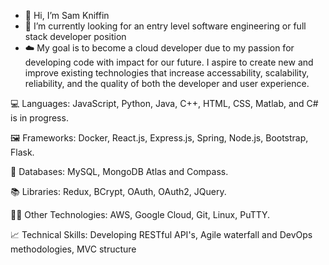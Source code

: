 - 👋 Hi, I’m Sam Kniffin
- 🌱 I’m currently looking for an entry level software engineering or full stack developer position
- ☁️ My goal is to become a cloud developer due to my passion for developing code with impact for our future. I aspire to create new and improve existing technologies that increase accessability, scalability, reliability, and the quality of both the developer and user experience.

💻 Languages: JavaScript, Python, Java, C++, HTML, CSS, Matlab, and C# is in progress. 

🖼️ Frameworks: Docker, React.js, Express.js, Spring, Node.js, Bootstrap, Flask.

💾 Databases: MySQL, MongoDB Atlas and Compass.

📚 Libraries: Redux, BCrypt, OAuth, OAuth2, JQuery. 

👨‍💻 Other Technologies: AWS, Google Cloud, Git, Linux, PuTTY.

📈 Technical Skills: Developing RESTful API's, Agile waterfall and DevOps methodologies, MVC structure

<!---
kniffin11/kniffin11 is a ✨ special ✨ repository because its `README.md` (this file) appears on your GitHub profile.
You can click the Preview link to take a look at your changes.
--->

